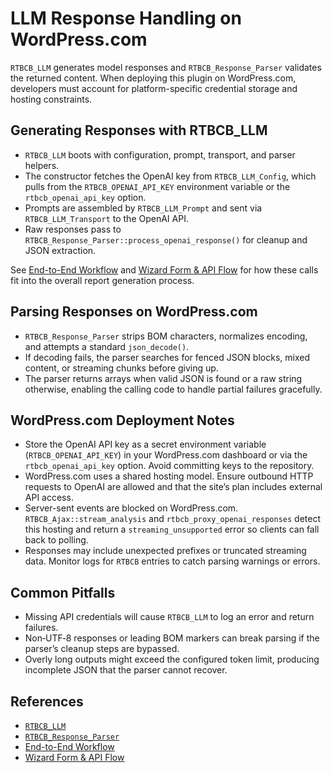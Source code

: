 # LLM Response Handling on WordPress.com

`RTBCB_LLM` generates model responses and `RTBCB_Response_Parser` validates the
returned content. When deploying this plugin on WordPress.com, developers must account for
platform-specific credential storage and hosting constraints.

## Generating Responses with RTBCB_LLM

- `RTBCB_LLM` boots with configuration, prompt, transport, and parser helpers.
- The constructor fetches the OpenAI key from `RTBCB_LLM_Config`, which pulls from the
    `RTBCB_OPENAI_API_KEY` environment variable or the `rtbcb_openai_api_key` option.
- Prompts are assembled by `RTBCB_LLM_Prompt` and sent via `RTBCB_LLM_Transport` to the
    OpenAI API.
- Raw responses pass to `RTBCB_Response_Parser::process_openai_response()` for
    cleanup and JSON extraction.

See [End-to-End Workflow](END_TO_END_WORKFLOW.md) and
[Wizard Form & API Flow](WIZARD_FORM_API_FLOW.md) for how these calls fit into the
overall report generation process.

## Parsing Responses on WordPress.com

- `RTBCB_Response_Parser` strips BOM characters, normalizes encoding, and attempts
    a standard `json_decode()`.
- If decoding fails, the parser searches for fenced JSON blocks, mixed content, or
    streaming chunks before giving up.
- The parser returns arrays when valid JSON is found or a raw string otherwise, enabling
    the calling code to handle partial failures gracefully.

## WordPress.com Deployment Notes

- Store the OpenAI API key as a secret environment variable (`RTBCB_OPENAI_API_KEY`) in
    your WordPress.com dashboard or via the `rtbcb_openai_api_key` option. Avoid committing
    keys to the repository.
- WordPress.com uses a shared hosting model. Ensure outbound HTTP requests to OpenAI are
    allowed and that the site’s plan includes external API access.
- Server-sent events are blocked on WordPress.com. `RTBCB_Ajax::stream_analysis` and
    `rtbcb_proxy_openai_responses` detect this hosting and return a
    `streaming_unsupported` error so clients can fall back to polling.
- Responses may include unexpected prefixes or truncated streaming data. Monitor logs for
    `RTBCB` entries to catch parsing warnings or errors.

## Common Pitfalls

- Missing API credentials will cause `RTBCB_LLM` to log an error and return failures.
- Non‑UTF‑8 responses or leading BOM markers can break parsing if the parser’s cleanup
    steps are bypassed.
- Overly long outputs might exceed the configured token limit, producing incomplete JSON
    that the parser cannot recover.

## References

- [`RTBCB_LLM`](../inc/class-rtbcb-llm.php)
- [`RTBCB_Response_Parser`](../inc/class-rtbcb-response-parser.php)
- [End-to-End Workflow](END_TO_END_WORKFLOW.md)
- [Wizard Form & API Flow](WIZARD_FORM_API_FLOW.md)
